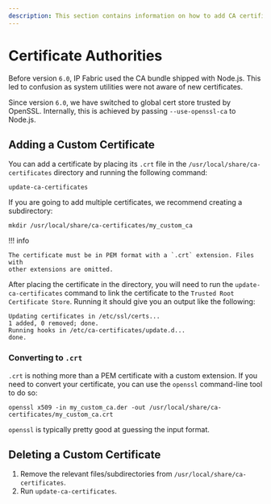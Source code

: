 ```yaml
---
description: This section contains information on how to add CA certificates to IP Fabric.
---
```


# Certificate Authorities

Before version `6.0`, IP Fabric used the CA bundle shipped with Node.js. This
led to confusion as system utilities were not aware of new certificates.

Since version `6.0`, we have switched to global cert store trusted by OpenSSL.
Internally, this is achieved by passing `--use-openssl-ca` to Node.js.

## Adding a Custom Certificate

You can add a certificate by placing its `.crt` file in the
`/usr/local/share/ca-certificates` directory and running the following command:

```shell
update-ca-certificates
```

If you are going to add multiple certificates, we recommend creating a
subdirectory:

```shell
mkdir /usr/local/share/ca-certificates/my_custom_ca
```

!!! info

    The certificate must be in PEM format with a `.crt` extension. Files with
    other extensions are omitted.

After placing the certificate in the directory, you will need to run the
`update-ca-certificates` command to link the certificate to the `Trusted Root
Certificate Store`. Running it should give you an output like the following:

```shell
Updating certificates in /etc/ssl/certs...
1 added, 0 removed; done.
Running hooks in /etc/ca-certificates/update.d...
done.
```

### Converting to `.crt`

`.crt` is nothing more than a PEM certificate with a custom extension. If you
need to convert your certificate, you can use the `openssl` command-line tool to
do so:

```shell
openssl x509 -in my_custom_ca.der -out /usr/local/share/ca-certificates/my_custom_ca.crt
```

`openssl` is typically pretty good at guessing the input format.

## Deleting a Custom Certificate

1. Remove the relevant files/subdirectories from
   `/usr/local/share/ca-certificates`.
2. Run `update-ca-certificates`.
